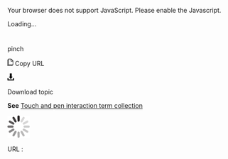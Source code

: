 Your browser does not support JavaScript. Please enable the Javascript.

Loading...

# 

pinch

![Copy URL](media/pinch/Copy.png)
Copy URL

![Download](media/pinch/Download.png)

Download topic

**See** [Touch and pen interaction term collection](https://worldready.cloudapp.net/Styleguide/Read?id=2700&topicid=29032)

![In progress](media/pinch/activity-large.gif)

URL :
